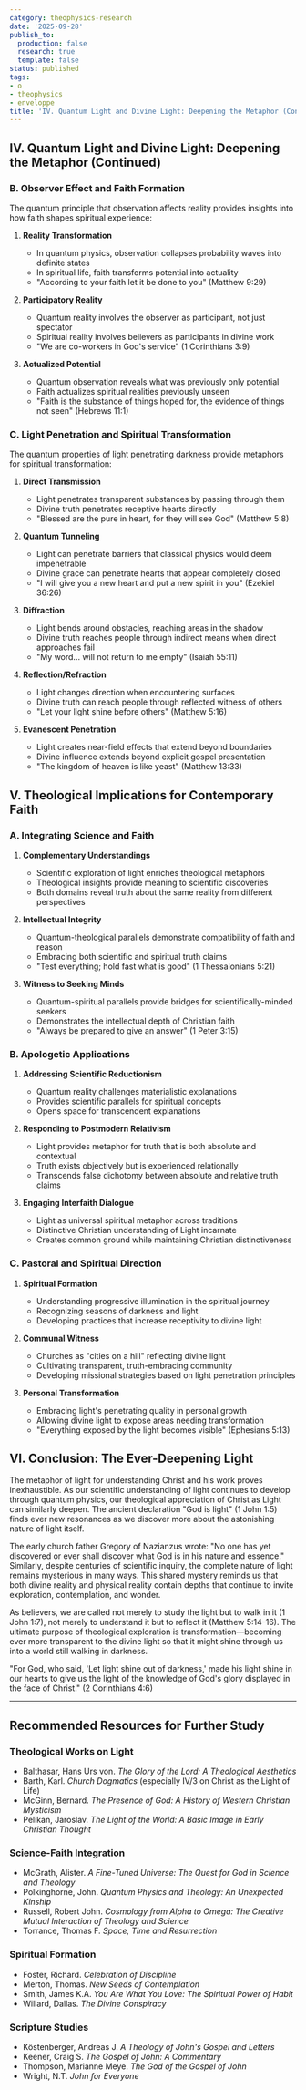 ```yaml
---
category: theophysics-research
date: '2025-09-28'
publish_to:
  production: false
  research: true
  template: false
status: published
tags:
- o
- theophysics
- enveloppe
title: 'IV. Quantum Light and Divine Light: Deepening the Metaphor (Continued)'
---
```

   
## IV. Quantum Light and Divine Light: Deepening the Metaphor (Continued)   
   
### B. Observer Effect and Faith Formation   
   
The quantum principle that observation affects reality provides insights into how faith shapes spiritual experience:   
   
1. **Reality Transformation**   
       
   
    - In quantum physics, observation collapses probability waves into definite states   
    - In spiritual life, faith transforms potential into actuality   
    - "According to your faith let it be done to you" (Matthew 9:29)   
2. **Participatory Reality**   
       
   
    - Quantum reality involves the observer as participant, not just spectator   
    - Spiritual reality involves believers as participants in divine work   
    - "We are co-workers in God's service" (1 Corinthians 3:9)   
3. **Actualized Potential**   
       
   
    - Quantum observation reveals what was previously only potential   
    - Faith actualizes spiritual realities previously unseen   
    - "Faith is the substance of things hoped for, the evidence of things not seen" (Hebrews 11:1)   
   
### C. Light Penetration and Spiritual Transformation   
   
The quantum properties of light penetrating darkness provide metaphors for spiritual transformation:   
   
1. **Direct Transmission**   
       
   
    - Light penetrates transparent substances by passing through them   
    - Divine truth penetrates receptive hearts directly   
    - "Blessed are the pure in heart, for they will see God" (Matthew 5:8)   
2. **Quantum Tunneling**   
       
   
    - Light can penetrate barriers that classical physics would deem impenetrable   
    - Divine grace can penetrate hearts that appear completely closed   
    - "I will give you a new heart and put a new spirit in you" (Ezekiel 36:26)   
3. **Diffraction**   
       
   
    - Light bends around obstacles, reaching areas in the shadow   
    - Divine truth reaches people through indirect means when direct approaches fail   
    - "My word... will not return to me empty" (Isaiah 55:11)   
4. **Reflection/Refraction**   
       
   
    - Light changes direction when encountering surfaces   
    - Divine truth can reach people through reflected witness of others   
    - "Let your light shine before others" (Matthew 5:16)   
5. **Evanescent Penetration**   
       
   
    - Light creates near-field effects that extend beyond boundaries   
    - Divine influence extends beyond explicit gospel presentation   
    - "The kingdom of heaven is like yeast" (Matthew 13:33)   
   
## V. Theological Implications for Contemporary Faith   
   
### A. Integrating Science and Faith   
   
1. **Complementary Understandings**   
       
   
    - Scientific exploration of light enriches theological metaphors   
    - Theological insights provide meaning to scientific discoveries   
    - Both domains reveal truth about the same reality from different perspectives   
2. **Intellectual Integrity**   
       
   
    - Quantum-theological parallels demonstrate compatibility of faith and reason   
    - Embracing both scientific and spiritual truth claims   
    - "Test everything; hold fast what is good" (1 Thessalonians 5:21)   
3. **Witness to Seeking Minds**   
       
   
    - Quantum-spiritual parallels provide bridges for scientifically-minded seekers   
    - Demonstrates the intellectual depth of Christian faith   
    - "Always be prepared to give an answer" (1 Peter 3:15)   
   
### B. Apologetic Applications   
   
1. **Addressing Scientific Reductionism**   
       
   
    - Quantum reality challenges materialistic explanations   
    - Provides scientific parallels for spiritual concepts   
    - Opens space for transcendent explanations   
2. **Responding to Postmodern Relativism**   
       
   
    - Light provides metaphor for truth that is both absolute and contextual   
    - Truth exists objectively but is experienced relationally   
    - Transcends false dichotomy between absolute and relative truth claims   
3. **Engaging Interfaith Dialogue**   
       
   
    - Light as universal spiritual metaphor across traditions   
    - Distinctive Christian understanding of Light incarnate   
    - Creates common ground while maintaining Christian distinctiveness   
   
### C. Pastoral and Spiritual Direction   
   
1. **Spiritual Formation**   
       
   
    - Understanding progressive illumination in the spiritual journey   
    - Recognizing seasons of darkness and light   
    - Developing practices that increase receptivity to divine light   
2. **Communal Witness**   
       
   
    - Churches as "cities on a hill" reflecting divine light   
    - Cultivating transparent, truth-embracing community   
    - Developing missional strategies based on light penetration principles   
3. **Personal Transformation**   
       
   
    - Embracing light's penetrating quality in personal growth   
    - Allowing divine light to expose areas needing transformation   
    - "Everything exposed by the light becomes visible" (Ephesians 5:13)   
   
## VI. Conclusion: The Ever-Deepening Light   
   
The metaphor of light for understanding Christ and his work proves inexhaustible. As our scientific understanding of light continues to develop through quantum physics, our theological appreciation of Christ as Light can similarly deepen. The ancient declaration "God is light" (1 John 1:5) finds ever new resonances as we discover more about the astonishing nature of light itself.   
   
The early church father Gregory of Nazianzus wrote: "No one has yet discovered or ever shall discover what God is in his nature and essence." Similarly, despite centuries of scientific inquiry, the complete nature of light remains mysterious in many ways. This shared mystery reminds us that both divine reality and physical reality contain depths that continue to invite exploration, contemplation, and wonder.   
   
As believers, we are called not merely to study the light but to walk in it (1 John 1:7), not merely to understand it but to reflect it (Matthew 5:14-16). The ultimate purpose of theological exploration is transformation—becoming ever more transparent to the divine light so that it might shine through us into a world still walking in darkness.   
   
"For God, who said, 'Let light shine out of darkness,' made his light shine in our hearts to give us the light of the knowledge of God's glory displayed in the face of Christ." (2 Corinthians 4:6)   
   
   
---   
   
## Recommended Resources for Further Study   
   
### Theological Works on Light   
   
   
- Balthasar, Hans Urs von. _The Glory of the Lord: A Theological Aesthetics_   
- Barth, Karl. _Church Dogmatics_ (especially IV/3 on Christ as the Light of Life)   
- McGinn, Bernard. _The Presence of God: A History of Western Christian Mysticism_   
- Pelikan, Jaroslav. _The Light of the World: A Basic Image in Early Christian Thought_   
   
### Science-Faith Integration   
   
   
- McGrath, Alister. _A Fine-Tuned Universe: The Quest for God in Science and Theology_   
- Polkinghorne, John. _Quantum Physics and Theology: An Unexpected Kinship_   
- Russell, Robert John. _Cosmology from Alpha to Omega: The Creative Mutual Interaction of Theology and Science_   
- Torrance, Thomas F. _Space, Time and Resurrection_   
   
### Spiritual Formation   
   
   
- Foster, Richard. _Celebration of Discipline_   
- Merton, Thomas. _New Seeds of Contemplation_   
- Smith, James K.A. _You Are What You Love: The Spiritual Power of Habit_   
- Willard, Dallas. _The Divine Conspiracy_   
   
### Scripture Studies   
   
   
- Köstenberger, Andreas J. _A Theology of John's Gospel and Letters_   
- Keener, Craig S. _The Gospel of John: A Commentary_   
- Thompson, Marianne Meye. _The God of the Gospel of John_   
- Wright, N.T. _John for Everyone_